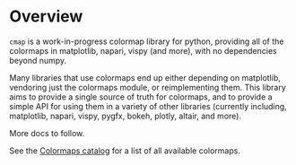 # Overview

`cmap` is a work-in-progress colormap library for python, providing all of the colormaps
in matplotlib, napari, vispy (and more), with no dependencies beyond numpy.

Many libraries that use colormaps end up either depending on matplotlib,
vendoring just the colormaps module, or reimplementing them. This library aims
to provide a single source of truth for colormaps, and to provide a simple API
for using them in a variety of other libraries (currently including, matplotlib,
napari, vispy, pygfx, bokeh, plotly, altair, and more).

More docs to follow.

See the [Colormaps catalog](catalog/index.md) for a list of all available colormaps.

